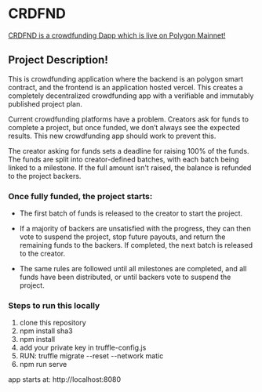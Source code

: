 # CRDFND

[CRDFND is a crowdfunding Dapp which is live on Polygon Mainnet!]()

## Project Description!

This is crowdfunding application where the backend is an polygon smart contract, and the frontend is an application hosted vercel. This creates a completely decentralized crowdfunding app with a verifiable and immutably published project plan.

Current crowdfunding platforms have a problem. Creators ask for funds to complete a project, but once funded, we don’t always see the expected results. This new crowdfunding app should work to prevent this.

The creator asking for funds sets a deadline for raising 100% of the funds. The funds are split into creator-defined batches, with each batch being linked to a milestone. If the full amount isn't raised, the balance is refunded to the project backers.

### Once fully funded, the project starts:

- The first batch of funds is released to the creator to start the project.

- If a majority of backers are unsatisfied with the progress, they can then vote to suspend the project, stop future payouts, and return the remaining funds to the backers. If completed, the next batch is released to the creator.

- The same rules are followed until all milestones are completed, and all funds have been distributed, or until backers vote to suspend the project.

### Steps to run this locally

1) clone this repository
2) npm install sha3
3) npm install
4) add your private key in truffle-config.js
5) RUN: truffle migrate --reset --network matic
6) npm run serve

app starts at: http://localhost:8080
